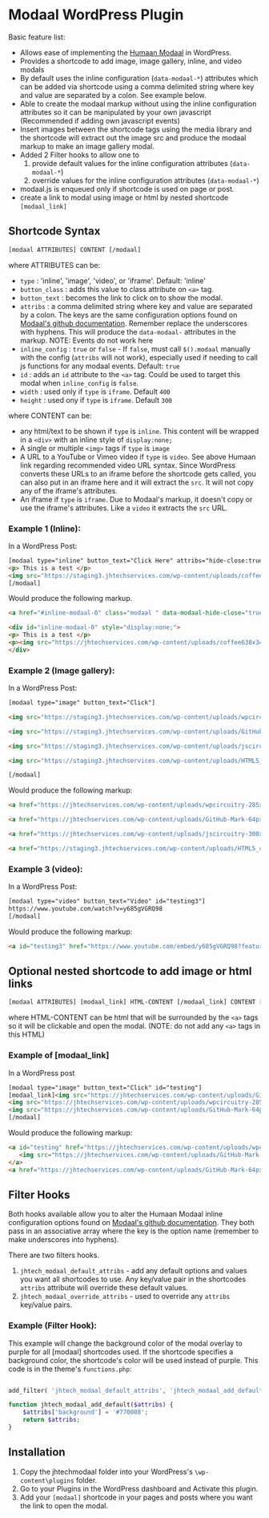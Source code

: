 # Modaal WordPress Plugin

Basic feature list:

 * Allows ease of implementing the [Humaan Modaal](http://humaan.com/modaal) in WordPress.
 * Provides a shortcode to add image, image gallery, inline, and video modals
 * By default uses the inline configuration (`data-modaal-*`) attributes which can be added via shortcode using a comma delimited string where key and value are separated by a colon.  See example below.
 * Able to create the modaal markup without using the inline configuration attributes so it can be manipulated by your own javascript (Recommended if adding own javascript events)
 * Insert images between the shortcode tags using the media library and the shortcode will extract out the image src and produce the modaal markup to make an image gallery modal.
 * Added 2 Filter hooks to allow one to 
   1. provide default values for the inline configuration attributes (`data-modaal-*`)
   2. override values for the inline configuration attributes (`data-modaal-*`)
 * modaal.js is enqueued only if shortcode is used on page or post.
 * create a link to modal using image or html by nested shortcode `[modaal_link]` 

## Shortcode Syntax
```html
[modaal ATTRIBUTES] CONTENT [/modaal]
```
where ATTRIBUTES can be:
 * `type` : 'inline', 'image', 'video', or 'iframe'.  Default: 'inline'
 * `button_class` : adds this value to class attribute on `<a>` tag.
 * `button_text` : becomes the link to click on to show the modal.
 * `attribs` : a comma delimited string where key and value are separated by a colon. The keys are the same configuration options found on [Modaal's github documentation](https://github.com/humaan/Modaal).  Remember replace the underscores with hyphens. This will produce the `data-modaal-` attributes in the markup. NOTE: Events do not work here
 * `inline_config` : `true` or `false` - If `false`, must call `$().modaal` manually with the config (`attribs` will not work), especially used if needing to call js functions for any modaal events.  Default: `true`
 * `id` : adds an `id` attribute to the `<a>` tag.  Could be used to target this modal when `inline_config` is `false`.
 * `width` : used only if `type` is `iframe`.  Default `400`
 * `height` : used ony if `type` is `iframe`. Default `300`
 
where CONTENT can be:
* any html/text to be shown if `type` is `inline`.  This content will be wrapped in a `<div>` with an inline style of `display:none;`
* A single or multiple `<img>` tags if `type` is `image`
* A URL to a YouTube or Vimeo video if `type` is `video`.  See above Humaan link regarding recommended video URL syntax.  Since WordPress converts these URLs to an iframe before the shortcode gets called, you can also put in an iframe here and it will extract the `src`.  It will not copy any of the iframe's attributes.
* An iframe if `type` is `iframe`.  Due to Modaal's markup, it doesn't copy or use the iframe's attributes.  Like a `video` it extracts the `src` URL.


### Example 1 (Inline):
In a WordPress Post:
```html
[modaal type="inline" button_text="Click Here" attribs="hide-close:true,background:#229933"]
<p> This is a test </p>
<img src="https://staging3.jhtechservices.com/wp-content/uploads/coffee638x344-300x1611-150x150.jpg" alt="coffee638x344-300x161" width="150" height="150" class="alignnone" />
[/modaal]
```
Would produce the following markup.
```html
<a href="#inline-modaal-0" class="modaal " data-modaal-hide-close="true" data-modaal-background="#229933" data-modaal-type="inline">Click Here</a>

<div id="inline-modaal-0" style="display:none;">
<p> This is a test </p>
<p><img src="https://jhtechservices.com/wp-content/uploads/coffee638x344-300x1611-150x150.jpg" alt="coffee638x344-300x161" class="alignnone" height="150" width="150"></p>
</div>
```
### Example 2 (Image gallery):
In a WordPress Post:
```html
[modaal type="image" button_text="Click"]

<img src="https://staging3.jhtechservices.com/wp-content/uploads/wpcircuitry-285x300.jpg" alt="wpcircuitry" width="285" height="300" class="alignnone size-medium wp-image-913" />

<img src="https://staging3.jhtechservices.com/wp-content/uploads/GitHub-Mark-64px.png" alt="GitHub-Mark-64px" width="64" height="64" class="alignnone size-full wp-image-910" />

<img src="https://staging3.jhtechservices.com/wp-content/uploads/jscircuitry-300x242.jpg" alt="jscircuitry" width="300" height="242" class="alignnone size-medium wp-image-912" />

<img src="https://staging3.jhtechservices.com/wp-content/uploads/HTML5_css3_circuitry-300x144.jpg" alt="HTML5_css3_circuitry" width="300" height="144" class="alignnone size-medium wp-image-911" />

[/modaal]
```
Would produce the following markup:
```html
<a href="https://jhtechservices.com/wp-content/uploads/wpcircuitry-285x300.jpg" class="modaal " rel="gallery-0" data-modaal-type="image">Click</a>

<a href="https://jhtechservices.com/wp-content/uploads/GitHub-Mark-64px.png" class="modaal " rel="gallery-0" data-modaal-type="image"></a>

<a href="https://jhtechservices.com/wp-content/uploads/jscircuitry-300x242.jpg" class="modaal " rel="gallery-0" data-modaal-type="image"></a>

<a href="https://staging3.jhtechservices.com/wp-content/uploads/HTML5_css3_circuitry-300x144.jpg" class="modaal " rel="gallery-0" data-modaal-type="image"></a>
```

### Example 3 (video):
In a WordPress Post:
```html
[modaal type="video" button_text="Video" id="testing3"]
https://www.youtube.com/watch?v=y685gVGRQ98
[/modaal]
```
Would produce the following markup:
```html
<a id="testing3" href="https://www.youtube.com/embed/y685gVGRQ98?feature=oembed" class="modaal " data-modaal-type="video">Video</a>
```
## Optional nested shortcode to add image or html links
```html
[modaal ATTRIBUTES] [modaal_link] HTML-CONTENT [/modaal_link] CONTENT [/modaal]
```
where HTML-CONTENT can be html that will be surrounded by the `<a>` tags so it will be clickable and open the modal.  (NOTE: do not add any `<a>` tags in this HTML)

### Example of [modaal_link]
In a WordPress post
```html
[modaal type="image" button_text="Click" id="testing"]
[modaal_link]<img src="https://jhtechservices.com/wp-content/uploads/GitHub-Mark-64px.png" alt="GitHub-Mark-64px" width="64" height="64" class="alignnone size-full wp-image-910" />[/modaal_link]
<img src="https://jhtechservices.com/wp-content/uploads/wpcircuitry-285x300.jpg" alt="wpcircuitry" width="285" height="300" class="alignnone size-medium wp-image-913" />
<img src="https://jhtechservices.com/wp-content/uploads/GitHub-Mark-64px.png" alt="GitHub-Mark-64px" width="64" height="64" class="alignnone size-full wp-image-910" />
[/modaal]
```
Would produce the following markup:
```html
<a id="testing" href="https://jhtechservices.com/wp-content/uploads/wpcircuitry-285x300.jpg" class="modaal " rel="gallery-2" data-modaal-type="image">
   <img src="https://jhtechservices.com/wp-content/uploads/GitHub-Mark-64px.png" alt="GitHub-Mark-64px" class="alignnone size-full wp-image-910" height="64" width="64">
</a>
<a href="https://jhtechservices.com/wp-content/uploads/GitHub-Mark-64px.png" class="modaal " rel="gallery-2" data-modaal-type="image"></a>
```

## Filter Hooks
Both hooks available allow you to alter the Humaan Modaal inline configuration options found on [Modaal's github documentation](https://github.com/humaan/Modaal). They both pass in an associative array where the key is the option name (remember to make underscores into hyphens).

There are two filters hooks.
  1. `jhtech_modaal_default_attribs` - add any default options and values you want all shortcodes to use.  Any key/value pair in the shortcodes `attribs` attribute will override these default values.
  2. `jhtech_modaal_override_attribs` - used to override any `attribs` key/value pairs. 

### Example (Filter Hook):
This example will change the background color of the modal overlay to purple for all [modaal] shortcodes used.  If the shortcode specifies a background color, the shortcode's color will be used instead of purple.  This code is in the theme's `functions.php`:
```php

add_filter( 'jhtech_modaal_default_attribs', 'jhtech_modaal_add_default' );

function jhtech_modaal_add_default($attribs) {
	$attribs['background'] = '#770088';
	return $attribs;
}
```

## Installation
  1. Copy the jhtechmodaal folder into your WordPress's `\wp-content\plugins` folder.
  2. Go to your Plugins in the WordPress dashboard and Activate this plugin.
  3. Add your `[modaal]` shortcode in your pages and posts where you want the link to open the modal.